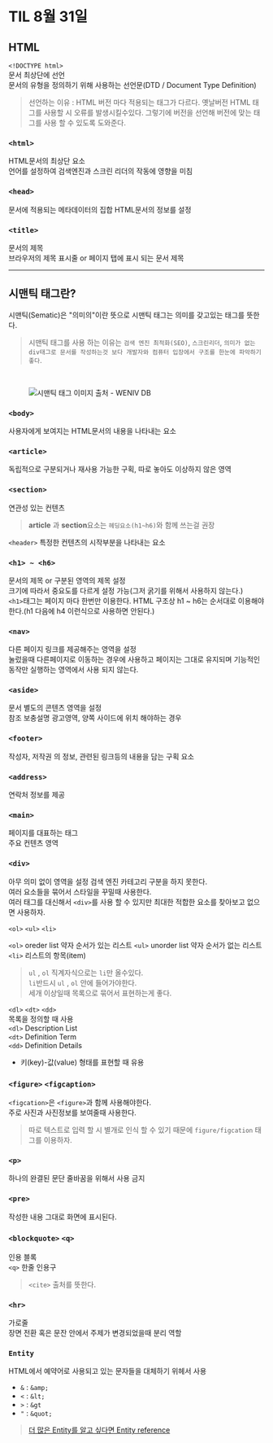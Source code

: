 # TIL 8월 31일

## HTML
`<!DOCTYPE html>`  
문서 최상단에 선언  
문서의 유형을 정의하기 위해 사용하는 선언문(DTD / Document Type Definition)  
> 선언하는 이유 : HTML 버전 마다 적용되는 태그가 다르다. 옛날버전 HTML 태그를 사용할 시 오류를 발생시킬수있다. 그렇기에 버전을 선언해 버전에 맞는 태그를 사용 할 수 있도록 도와준다.

### `<html>`  
HTML문서의 최상단 요소  
언어를 설정하여 검색엔진과 스크린 리더의 작동에 영향을 미침

### `<head>`  
문서에 적용되는 메타데이터의 집합
HTML문서의 정보를 설정

### `<title>`  
문서의 제목  
브라우저의 제목 표시줄 or 페이지 탭에 표시 되는 문서 제목

----

## 시맨틱 태그란?
시맨틱(Sematic)은 "의미의"이란 뜻으로 시맨틱 태그는 의미를 갖고있는 태그를 뜻한다.  
> 시맨틱 태그를 사용 하는 이유는 `검색 엔진 최적화(SEO)`, `스크린리더`, `의미가 없는 div태그로 문서를 작성하는것 보다 개발자와 컴퓨터 입장에서 구조를 한눈에 파악하기 좋다`.

<br>

<figure>
<img src="https://paullabworkspace.notion.site/image/https%3A%2F%2Fs3-us-west-2.amazonaws.com%2Fsecure.notion-static.com%2Faf935819-7f52-4de6-bdcb-a658a4ed1d01%2Fsection_fin.png?table=block&id=2fce73b4-819e-4283-b226-084ad4187a3c&spaceId=579fe283-28aa-489d-ae65-d683304becfc&width=2000&userId=&cache=v2" alt="시맨틱 태그 이미지">
<figcation>출처 - WENIV DB</figcation>
</figure>


### `<body>`  
사용자에게 보여지는 HTML문서의 내용을 나타내는 요소

### `<article>`
독립적으로 구분되거나 재사용 가능한 구획, 따로 놓아도 이상하지 않은 영역

### `<section>`  
연관성 있는 컨텐츠

> <strong>article</strong> 과 <strong>section</strong>요소는 `헤딩요소(h1~h6)`와 함께 쓰는걸 권장  


`<header>`
특정한 컨텐츠의 시작부분을 나타내는 요소

### `<h1> ~ <h6>`  
문서의 제목 or 구분된 영역의 제목 설정  
크기에 따라서 중요도를 다르게 설정 가능(그저 굵기를 위해서 사용하지 않는다.)  
`<h1>`태그는 페이지 마다 한번만 이용한다.
HTML 구조상 h1 ~ h6는 순서대로 이용해야한다.(h1 다음에 h4 이런식으로 사용하면 안된다.)

### `<nav>`  
다른 페이지 링크를 제공해주는 영역을 설정  
눌렀을때 다른페이지로 이동하는 경우에 사용하고 페이지는 그대로 유지되며 기능적인 동작만 실행하는 영역에서 사용 되지 않는다.

### `<aside>`  
문서 별도의 콘텐츠 영역을 설정  
참조 보충설명 광고영역, 양쪽 사이드에 위치 해야하는 경우


### `<footer>`  
작성자, 저작권 의 정보, 관련된 링크등의 내용을 담는 구획 요소

### `<address>`   
연락처 정보를 제공

### `<main>`  
페이지를 대표하는 태그  
주요 컨텐츠 영역
### `<div>`  
아무 의미 없이 영역을 설정
검색 엔진 카테고리 구분을 하지 못한다.  
여러 요소들을 묶어서 스타일을 꾸밀때 사용한다.    
여러 태그를 대신해서 `<div>`를 사용 할 수 있지만 최대한 적합한 요소를 찾아보고 없으면 사용하자.

`<ol>` `<ul>` `<li>`

`<ol>` oreder list 약자 순서가 있는 리스트
`<ul>` unorder list 약자 순서가 없는 리스트
`<li>` 리스트의 항목(item)

> `ul` , `ol` 직계자식으로는 `li`만 올수있다.     
> `li`반드시 `ul` , `ol` 안에 들어가야한다.  
> 세개 이상일때 목록으로 묶어서 표현하는게 좋다.  

`<dl>` `<dt>` `<dd>`  
목록을 정의할 때 사용  
`<dl>` Description List  
`<dt>` Definition Term  
`<dd>` Definition Details

- 키(key)-값(value) 형태를 표현할 때 유용

### `<figure>`  `<figcaption>`
`<figcation>`은 `<figure>`과 함께 사용해야한다.  
주로 사진과 사진정보를 보여줄때 사용한다.
> 따로 텍스트로 입력 할 시 별개로 인식 할 수 있기 때문에 `figure/figcation` 태그를 이용하자. 

### `<p>`
하나의 완결된 문단
줄바꿈을 위해서 사용 금지

### `<pre>`
작성한 내용 그대로 화면에 표시된다.

### `<blockquote>` `<q>`
인용 블록  
`<q>` 한줄 인용구
> `<cite>` 출처를 뜻한다.

### `<hr>`
가로줄  
장면 전환 혹은 문잔 안에서 주제가 변경되었을때 분리 역할


### `Entity`
HTML에서 예약어로 사용되고 있는 문자들을 대체하기 위헤서 사용
- `&` : `&amp;`
- `<` : `&lt;`
- `>` : `&gt`
- `"` : `&quot;`

> [더 많은 Entity를 알고 싶다면 Entity reference](https://html.spec.whatwg.org/multipage/named-characters.html#named-character-references)
